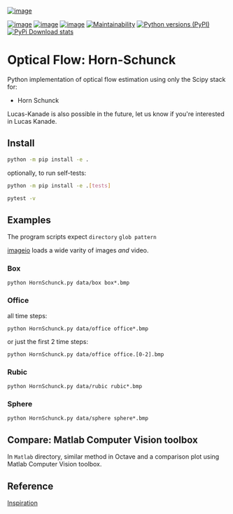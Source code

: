 [![image](https://zenodo.org/badge/DOI/10.5281/zenodo.1043971.svg)](https://doi.org/10.5281/zenodo.1043971)

[![image](https://travis-ci.org/scivision/pyoptflow.svg?branch=master)](https://travis-ci.org/scivision/pyoptflow)
[![image](https://coveralls.io/repos/github/scivision/pyoptflow/badge.svg?branch=master)](https://coveralls.io/github/scivision/pyoptflow?branch=master)
[![image](https://ci.appveyor.com/api/projects/status/9iv32q84vd3gbdde?svg=true)](https://ci.appveyor.com/project/scivision/pyoptflow)
[![Maintainability](https://api.codeclimate.com/v1/badges/b7a550fa1d50af8491d3/maintainability)](https://codeclimate.com/github/scivision/pyoptflow/maintainability)
[![Python versions (PyPI)](https://img.shields.io/pypi/pyversions/pyoptflow.svg)](https://pypi.python.org/pypi/pyoptflow)
[![PyPi Download stats](http://pepy.tech/badge/pyoptflow)](http://pepy.tech/project/pyoptflow)

# Optical Flow: Horn-Schunck

Python implementation of optical flow estimation using only the Scipy stack for:

* Horn Schunck

Lucas-Kanade is also possible in the future, let us know if you're interested in Lucas Kanade.

## Install

```sh
python -m pip install -e .
```

optionally, to run self-tests:

```sh
python -m pip install -e .[tests]

pytest -v
```

## Examples

The program scripts expect `directory` `glob pattern`

[imageio](https://imageio.github.io/) loads a wide varity of images *and* video.

### Box

    python HornSchunck.py data/box box*.bmp

### Office

all time steps:

    python HornSchunck.py data/office office*.bmp

or just the first 2 time steps:

    python HornSchunck.py data/office office.[0-2].bmp

### Rubic

    python HornSchunck.py data/rubic rubic*.bmp

### Sphere

    python HornSchunck.py data/sphere sphere*.bmp

## Compare: Matlab Computer Vision toolbox

In `Matlab` directory, similar method in Octave and a comparison plot using Matlab Computer Vision toolbox.

## Reference

[Inspiration](https://github.com/ablarry91/Optical-Flow-LucasKanade-HornSchunck/)
